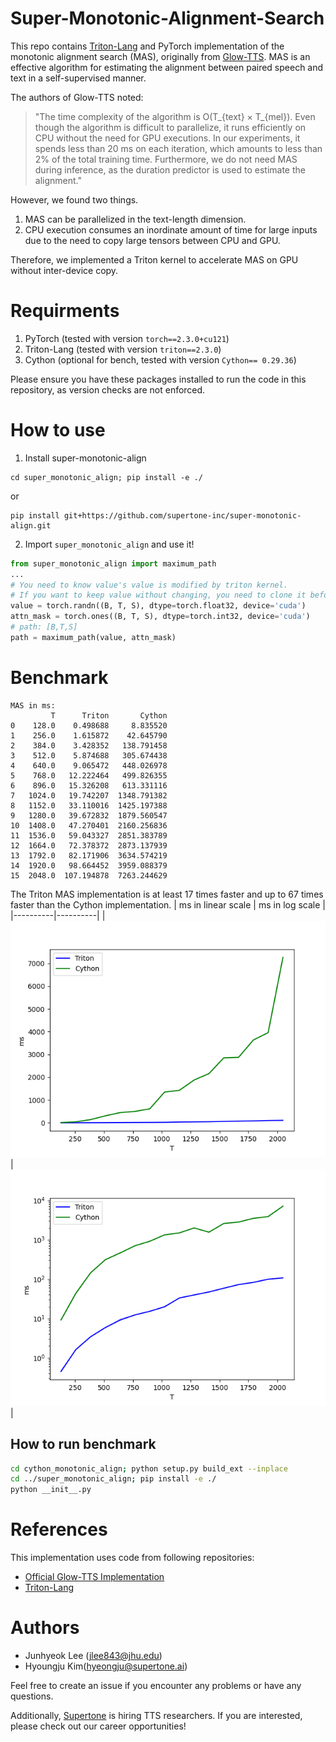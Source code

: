 # Super-Monotonic-Alignment-Search

This repo contains [Triton-Lang](https://github.com/triton-lang/triton) and PyTorch implementation of the monotonic alignment search (MAS), originally from [Glow-TTS](https://arxiv.org/abs/2005.11129).
MAS is an effective algorithm for estimating the alignment between paired speech and text in a self-supervised manner.


The authors of Glow-TTS noted:
> "The time complexity of the algorithm is O(T_{text} × T_{mel}). Even though the algorithm is difficult to parallelize, it runs efficiently on CPU without the need for GPU executions. In our experiments, it spends less than 20 ms on each iteration, which amounts to less than 2% of the total training time. Furthermore, we do not need MAS during inference, as the duration predictor is used to estimate the alignment."

However, we found two things.
1. MAS can be parallelized in the text-length dimension.
2. CPU execution consumes an inordinate amount of time for large inputs due to the need to copy large tensors between CPU and GPU.

Therefore, we implemented a Triton kernel to accelerate MAS on GPU without inter-device copy.

# Requirments
1. PyTorch (tested with version `torch==2.3.0+cu121`)
2. Triton-Lang (tested with version `triton==2.3.0`)
3. Cython (optional for bench, tested with version `Cython== 0.29.36`)

Please ensure you have these packages installed to run the code in this repository, as version checks are not enforced.

# How to use
1. Install super-monotonic-align
```
cd super_monotonic_align; pip install -e ./
```
or
```
pip install git+https://github.com/supertone-inc/super-monotonic-align.git
```
2. Import `super_monotonic_align` and use it!
```python
from super_monotonic_align import maximum_path
...
# You need to know value's value is modified by triton kernel.
# If you want to keep value without changing, you need to clone it before maximum_path.
value = torch.randn((B, T, S), dtype=torch.float32, device='cuda')
attn_mask = torch.ones((B, T, S), dtype=torch.int32, device='cuda')
# path: [B,T,S]
path = maximum_path(value, attn_mask)
```

# Benchmark
```
MAS in ms:
         T      Triton       Cython
0    128.0    0.498688     8.835520
1    256.0    1.615872    42.645790
2    384.0    3.428352   138.791458
3    512.0    5.874688   305.674438
4    640.0    9.065472   448.026978
5    768.0   12.222464   499.826355
6    896.0   15.326208   613.331116
7   1024.0   19.742207  1348.791382
8   1152.0   33.110016  1425.197388
9   1280.0   39.672832  1879.560547
10  1408.0   47.270401  2160.256836
11  1536.0   59.043327  2851.383789
12  1664.0   72.378372  2873.137939
13  1792.0   82.171906  3634.574219
14  1920.0   98.664452  3959.088379
15  2048.0  107.194878  7263.244629
```

The Triton MAS implementation is at least 17 times faster and up to 67 times faster than the Cython implementation.
| ms in linear scale | ms in log scale |
|----------|----------|
| ![Image 1](./assets/MAS.png) | ![Image 2](./assets/MAS_log.png) |

## How to run benchmark
```bash
cd cython_monotonic_align; python setup.py build_ext --inplace
cd ../super_monotonic_align; pip install -e ./
python __init__.py
```

# References
This implementation uses code from following repositories:
- [Official Glow-TTS Implementation](https://github.com/jaywalnut310/glow-tts)
- [Triton-Lang](https://github.com/triton-lang/triton)


# Authors
- Junhyeok Lee ([jlee843@jhu.edu](mailto:jlee843@jhu.edu))
- Hyoungju Kim([hyeongju@supertone.ai](mailto:hyeongju@supertone.ai))


Feel free to create an issue if you encounter any problems or have any questions.

Additionally, [Supertone](https://supertone.ai) is hiring TTS researchers. 
If you are interested, please check out our career opportunities!
